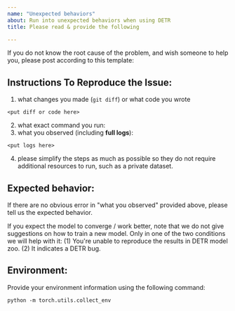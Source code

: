 ```yaml
---
name: "Unexpected behaviors"
about: Run into unexpected behaviors when using DETR
title: Please read & provide the following

---
```


If you do not know the root cause of the problem, and wish someone to help you, please
post according to this template:

## Instructions To Reproduce the Issue:

1. what changes you made (`git diff`) or what code you wrote
```
<put diff or code here>
```
2. what exact command you run:
3. what you observed (including __full logs__):
```
<put logs here>
```
4. please simplify the steps as much as possible so they do not require additional resources to
	 run, such as a private dataset.

## Expected behavior:

If there are no obvious error in "what you observed" provided above,
please tell us the expected behavior.

If you expect the model to converge / work better, note that we do not give suggestions
on how to train a new model.
Only in one of the two conditions we will help with it:
(1) You're unable to reproduce the results in DETR model zoo.
(2) It indicates a DETR bug.

## Environment:

Provide your environment information using the following command:
```
python -m torch.utils.collect_env
```
